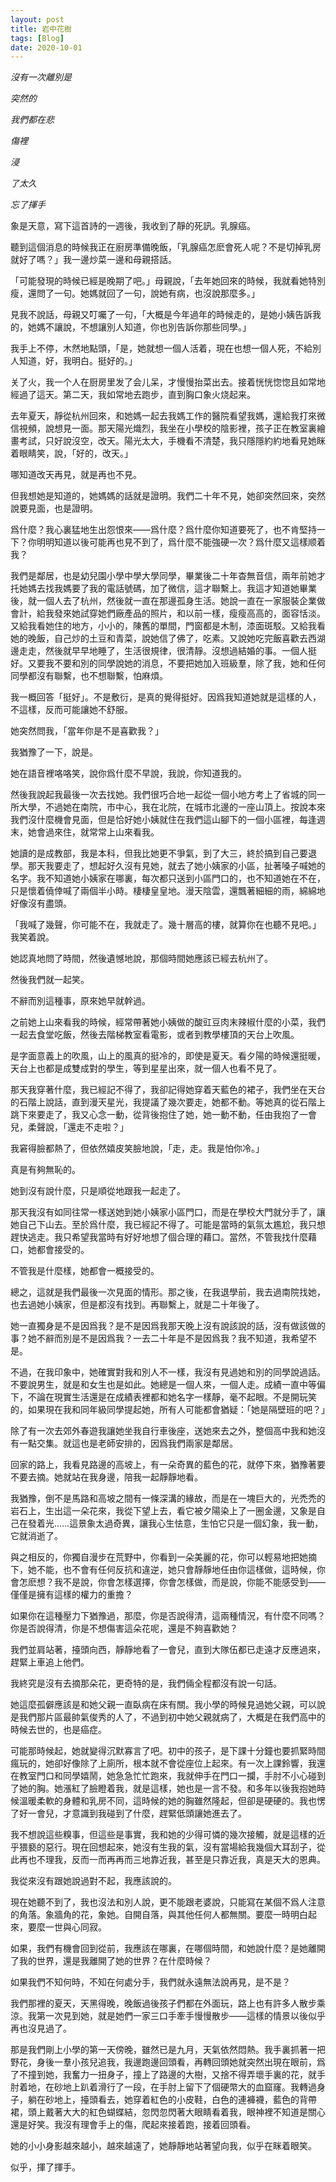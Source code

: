 ```yaml
---
layout: post
title: 岩中花樹
tags: [Blog]
date: 2020-10-01
---
```


*沒有一次離別是*

*突然的*

*我們都在悲*

*傷裡*

*浸*

*了太久*

*忘了揮手*

象是天意，寫下這首詩的一週後，我收到了靜的死訊。乳腺癌。

聽到這個消息的時候我正在廚房準備晚飯，「乳腺癌怎麽會死人呢？不是切掉乳房就好了嗎？」我一邊炒菜一邊和母親搭話。

「可能發現的時候已經是晚期了吧。」母親說，「去年她回來的時候，我就看她特別瘦，還問了一句。她媽就回了一句，說她有病，也沒說那麼多。」

見我不說話，母親又叮囑了一句，「大概是今年過年的時候走的，是她小姨告訴我的，她媽不讓說，不想讓別人知道，你也別告訴你那些同學。」

我手上不停，木然地點頭，「是，她就想一個人活着，現在也想一個人死，不給別人知道，好，我明白。挺好的。」

关了火，我一个人在厨房里发了会儿呆，才慢慢抬菜出去。接着恍恍惚惚且如常地經過了這天。第二天，我如常地去跑步，直到胸口象火烧起来。

去年夏天，靜從杭州回來，和她媽一起去我媽工作的醫院看望我媽，還給我打來微信視頻，說想見一面。那天陽光熾烈，我坐在小學校的陰影裡，孩子正在教室裏繪畫考試，只好說沒空，改天。陽光太大，手機看不清楚，我只隱隱約約地看見她眯着眼睛笑，說，「好的，改天。」

哪知道改天再見，就是再也不見。

但我想她是知道的，她媽媽的話就是證明。我們二十年不見，她卻突然回來，突然說要見面，也是證明。

爲什麼？我心裏猛地生出怨恨來——爲什麼？爲什麼你知道要死了，也不肯堅持一下？你明明知道以後可能再也見不到了，爲什麼不能強硬一次？爲什麼又這樣顺着我？

我們是鄰居，也是幼兒園小學中學大學同學，畢業後二十年杳無音信，兩年前她才托她媽去找我媽要了我的電話號碼，加了微信，這才聯繫上。我這才知道她畢業後，就一個人去了杭州，然後就一直在那邊孤身生活。她說一直在一家服裝企業做會計，給我發來她試穿她們廠產品的照片，和以前一樣，瘦瘦高高的，面容恬淡。又給我看她住的地方，小小的，陳舊的單間，門窗都是木制，漆面斑駁。又給我看她的晚飯，自己炒的土豆和青菜，說她信了佛了，吃素。又說她吃完飯喜歡去西湖邊走走，然後就早早地睡了，生活很規律，很清靜。沒想過結婚的事。一個人挺好。又要我不要和別的同學說她的消息，不要把她加入班級羣，除了我，她和任何同學都沒有聯繫，也不想聯繫，怕麻煩。

我一概回答「挺好」。不是敷衍，是真的覺得挺好。因爲我知道她就是這樣的人，不這樣，反而可能讓她不舒服。

她突然問我，「當年你是不是喜歡我？」

我猶豫了一下，說是。

她在語音裡咯咯笑，說你爲什麼不早說，我說，你知道我的。

然後我說起我最後一次去找她。我們很巧合地一起從一個小地方考上了省城的同一所大學，不過她在南院，市中心，我在北院，在城市北邊的一座山頂上。按說本來我們沒什麼機會見面，但是恰好她小姨就住在我們這山腳下的一個小區裡，每逢週末，她會過來住，就常常上山來看我。

她讀的是成教部，我是本科，但我比她更不爭氣，到了大三，終於搞到自己要退學。那天我要走了，想起好久沒有見她，就去了她小姨家的小區，扯著嗓子喊她的名字。我不知道她小姨家在哪裏，每次都只送到小區門口的，也不知道她在不在，只是懷着僥倖喊了兩個半小時。棲棲皇皇地。漫天陰雲，還飄著細細的雨，綿綿地好像沒有盡頭。

「我喊了幾聲，你可能不在，我就走了。幾十層高的樓，就算你在也聽不見吧。」我笑着說。

她認真地問了時間，然後遺憾地說，那個時間她應該已經去杭州了。

然後我們就一起笑。

不辭而別這種事，原來她早就幹過。

之前她上山來看我的時候，經常帶著她小姨做的酸豇豆肉末辣椒什麼的小菜，我們一起去食堂吃飯，然後去階梯教室看電影，或者到教學樓頂的天台上吹風。

是字面意義上的吹風，山上的風真的挺冷的，即使是夏天。看夕陽的時候還挺暖，天台上也都是成雙成對的學生，等到星星出來，就一個人也看不見了。

那天我穿著什麼，我已經記不得了，我卻記得她穿着天藍色的裙子，我們坐在天台的石階上說話，直到漫天星光，我提議了幾次要走，她都不動。等她真的從石階上跳下來要走了，我又心念一動，從背後抱住了她，她一動不動，任由我抱了一會兒，柔聲說，「還走不走啦？」

我窘得臉都熱了，但依然嬉皮笑臉地說，「走，走。我是怕你冷。」

真是有夠無恥的。

她到沒有說什麼，只是順從地跟我一起走了。

那天我沒有如同往常一樣送她到她小姨家小區門口，而是在學校大門就分手了，讓她自己下山去。至於爲什麼，我已經記不得了。可能是當時的氣氛太尷尬，我只想趕快逃走。我只希望我當時有好好地想了個合理的藉口。當然，不管我找什麼藉口，她都會接受的。

不管我是什麼樣，她都會一概接受的。

總之，這就是我們最後一次見面的情形。那之後，在我退學前，我去過南院找她，也去過她小姨家，但是都沒有找到。再聯繫上，就是二十年後了。

她一直獨身是不是因爲我？是不是因爲我那天晚上沒有說該說的話，沒有做該做的事？她不辭而別是不是因爲我？一去二十年是不是因爲我？我不知道，我希望不是。

不過，在我印象中，她確實對我和別人不一樣，我沒有見過她和別的同學說過話。不要說男生，就是和女生也是如此。她總是一個人來，一個人走。成績一直中等偏下，不論在現實生活還是在成績表裡都和她名字一樣靜，毫不起眼。不是開玩笑的，如果現在我和同年級同學提起她，所有人可能都會猶疑：「她是隔壁班的吧？」

除了有一次去郊外春遊我讓她坐我自行車後座，送她來去之外，整個高中我和她沒有一點交集。就這也是老師安排的，因爲我們兩家是鄰居。

回家的路上，我看見路邊的高坡上，有一朵奇異的藍色的花，就停下來，猶豫著要不要去摘。她就站在我身邊，陪我一起靜靜地看。

我猶豫，倒不是馬路和高坡之間有一條深溝的緣故，而是在一塊巨大的，光禿禿的岩石上，生出這一朵花來，我從下望上去，看它被夕陽染上了一圈金邊，又象是自己在發着光……這景象太過奇異，讓我心生怯意，生怕它只是一個幻象，我一動，它就消逝了。

與之相反的，你獨自漫步在荒野中，你看到一朵美麗的花，你可以輕易地把她摘下，她不能，也不會有任何反抗和違逆，她只會靜靜地任由你這樣做，這時候，你會怎麽想？我不是說，你會怎樣選擇，你會怎樣做，而是說，你能不能感受到——僅僅是擁有這樣的權力的重擔？

如果你在這種壓力下猶豫過，那麼，你是否說得清，這兩種情況，有什麼不同嗎？你是否說得清，你是不想傷害這朵花呢，還是不夠喜歡她？

我們並肩站著，擡頭向西，靜靜地看了一會兒，直到大隊伍都已走遠才反應過來，趕緊上車追上他們。

我終究是沒有去摘那朵花，更奇特的是，我們倆全程都沒有說一句話。

她這麼孤僻應該是和她父親一直臥病在床有關。我小學的時候見過她父親，可以說是我們那片區最帥氣俊秀的人了，不過到初中她父親就病了，大概是在我們高中的時候去世的，也是癌症。

可能那時候起，她就變得沉默寡言了吧。初中的孩子，是下課十分鐘也要抓緊時間瘋玩的，她卻好像除了上廁所，根本就不會從座位上起來。有一次上課鈴響，我還在教室門口和同學嬉鬧，她急急忙忙跑來，我就伸手在門口一攔，手肘不小心碰到了她的胸。她漲紅了臉瞪着我，就是這樣，她也是一言不發。和多年以後我抱她時候溫暖柔軟的身體和乳房不同，這時候的她的胸雖然隆起，但卻是硬硬的。我也愣了好一會兒，才意識到我碰到了什麼，趕緊低頭讓她進去了。

我不想說這些糗事，但這些是事實，我和她的少得可憐的幾次接觸，就是這樣的近乎猥褻的惡行。現在回想起來，她沒有生我的氣，沒有當場給我幾個大耳刮子，從此再也不理我，反而一而再再而三地靠近我，甚至是只靠近我，真是天大的恩典。

我從來沒有跟她說過對不起，我應該說的。

現在她聽不到了，我也沒法和別人說，更不能跟老婆說，只能寫在某個不爲人注意的角落。象牆角的花，象她。自開自落，與其他任何人都無關。要麼一時明白起來，要麼一世與心同寂。

如果，我們有機會回到從前，我應該在哪裏，在哪個時間，和她說什麼？是她離開了我的世界，還是我離開了她的世界？在什麼時候？

如果我們不知何時，不知在何處分手，我們就永遠無法說再見，是不是？

我們那裡的夏天，天黑得晚，晚飯過後孩子們都在外面玩，路上也有許多人散步乘涼。我第一次見到她，就是她們一家三口手牽手慢慢散步——這樣的情景以後似乎再也沒見過了。

那是我們剛上小學的第一天傍晚，雖然已是九月，天氣依然悶熱。我手裏抓著一把野花，身後一羣小孩兒追我，我邊跑邊回頭看，再轉回頭她就突然出現在眼前，爲了不撞到她，我奮力一扭身子，撞上了路邊的大樹，又捨不得弄壞手裏的花，就手肘着地，在砂地上趴着滑行了一段，在手肘上留下了個硬幣大的血窟窿。我轉過身子，躺在砂地上，擡頭看去，她穿着紅色的小皮鞋，白色的連褲襪，藍色的背帶裙，頭上戴著大大的紅色蝴蝶結，忽閃忽閃著大眼睛看着我，眼神裡不知道是關心還是好笑。我沒有理會手上的傷，爬起來接着跑，接着回頭看。

她的小小身影越來越小，越來越遠了，她靜靜地站著望向我，似乎在眯着眼笑。

似乎，揮了揮手。